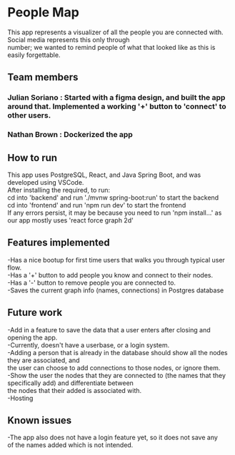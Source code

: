 # People Map
This app represents a visualizer of all the people you are connected with. Social media represents this only through\
number; we wanted to remind people of what that looked like as this is easily forgettable.

## Team members
### Julian Soriano : Started with a figma design, and built the app around that. Implemented a working '+' button to 'connect' to other users.
### Nathan Brown : Dockerized the app

## How to run
This app uses PostgreSQL, React, and Java Spring Boot, and was developed using VSCode.\
After installing the required, to run:\
cd into 'backend' and run './mvnw spring-boot:run' to start the backend\
cd into 'frontend' and run 'npm run dev' to start the frontend\
If any errors persist, it may be because you need to run 'npm install...' as our app mostly uses 'react force graph 2d'

## Features implemented
-Has a nice bootup for first time users that walks you through typical user flow.\
-Has a '+' button to add people you know and connect to their nodes.\
-Has a '-' button to remove people you are connected to.\
-Saves the current graph info (names, connections) in Postgres database

## Future work
-Add in a feature to save the data that a user enters after closing and opening the app.\
-Currently, doesn't have a userbase, or a login system.\
-Adding a person that is already in the database should show all the nodes they are associated, and\
the user can choose to add connections to those nodes, or ignore them.\
-Show the user the nodes that they are connected to (the names that they specifically add) and differentiate between\
the nodes that their added is associated with.\
-Hosting

## Known issues
-The app also does not have a login feature yet, so it does not save any\
of the names added which is not intended.
